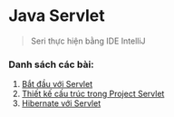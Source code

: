 # Java Servlet
> Seri thực hiện bằng IDE IntelliJ

### Danh sách các bài:
1. [Bắt đầu với Servlet](https://github.com/huyhuynh1905/StudyAndShare/tree/master/JavaServlet/BatDauVoiServlet)
2. [Thiết kế cấu trúc trong Project Servlet](https://github.com/huyhuynh1905/StudyAndShare/tree/master/JavaServlet/ThietKeCauTruc)
3. [Hibernate với Servlet](https://github.com/huyhuynh1905/StudyAndShare/tree/master/JavaServlet/HibernateVoiServlet)